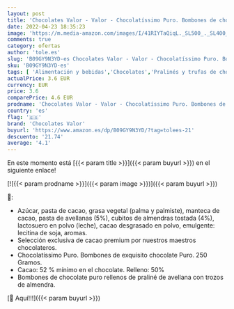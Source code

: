 ```yaml
---
layout: post
title: 'Chocolates Valor - Valor - Chocolatíssimo Puro. Bombones de chocolate puro con praliné de avellana y trozos de almendra. e intenso Sabor y Aroma - 250 Gramos'
date: 2022-04-23 18:35:23
image: 'https://m.media-amazon.com/images/I/41RIYTaQiqL._SL500_._SL400_.jpg'
comments: true
category: ofertas
author: 'tole.es'
slug: 'B09GY9N3YD-es Chocolates Valor - Valor - Chocolatíssimo Puro. Bombones...'
sku: 'B09GY9N3YD-es'
tags: [ 'Alimentación y bebidas','Chocolates','Pralinés y trufas de chocolate','Snacks y dulces','bombones','chocolates valor','🇪🇸', ]
actualPrice: 3.6 EUR
currency: EUR
price: 3.6
comparePrice: 4.6 EUR
prodname: 'Chocolates Valor - Valor - Chocolatíssimo Puro. Bombones de chocolate puro con praliné de avellana y trozos de almendra. e intenso Sabor y Aroma - 250 Gramos'
country: 'es'
flag: '🇪🇸'
brand: 'Chocolates Valor'
buyurl: 'https://www.amazon.es/dp/B09GY9N3YD/?tag=tolees-21'
descuento: '21.74'
average: '4.1'
---
```


En este momento está [{{< param title >}}]({{< param buyurl >}}) en el siguiente enlace!

[![{{< param prodname >}}]({{< param image >}})]({{< param buyurl >}})

🔎:

- Azúcar, pasta de cacao, grasa vegetal (palma y palmiste), manteca de cacao, pasta de avellanas (5%), cubitos de almendras tostada (4%), lactosuero en polvo (leche), cacao desgrasado en polvo, emulgente: lecitina de soja, aromas.
- Selección exclusiva de cacao premium por nuestros maestros chocolateros.
- Chocolatíssimo Puro. Bombones de exquisito chocolate Puro. 250 Gramos.
- Cacao: 52 % mínimo en el chocolate. Relleno: 50%
- Bombones de chocolate puro rellenos de praliné de avellana con trozos de almendra.

[🛒 Aquí!!!]({{< param buyurl >}})
